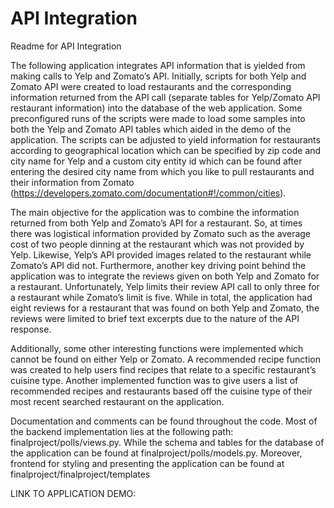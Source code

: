 # API Integration

Readme for API Integration


The following application integrates API information that is yielded from making calls to Yelp and Zomato’s API. Initially, scripts for both Yelp and Zomato API were created to load restaurants and the corresponding information returned from the API call (separate tables for Yelp/Zomato API restaurant information) into the database of the web application. Some preconfigured runs of the scripts were made to load some samples into both the Yelp and Zomato API tables which aided in the demo of the application. The scripts can be adjusted to yield information for restaurants according to geographical location which can be specified by zip code and city name for Yelp and a custom city entity id which can be found after entering the desired city name from which you like to pull restaurants and their information from Zomato (https://developers.zomato.com/documentation#!/common/cities). 

The main objective for the application was to combine the information returned from both Yelp and Zomato’s API for a restaurant. So, at times there was logistical information provided by Zomato such as the average cost of two people dinning at the restaurant which was not provided by Yelp. Likewise, Yelp’s API provided images related to the restaurant while Zomato’s API did not. Furthermore, another key driving point behind the application was to integrate the reviews given on both Yelp and Zomato for a restaurant. Unfortunately, Yelp limits their review API call to only three for a restaurant while Zomato’s limit is five. While in total, the application had eight reviews for a restaurant that was found on both Yelp and Zomato, the reviews were limited to brief text excerpts due to the nature of the API response. 

Additionally, some other interesting functions were implemented which cannot be found on either Yelp or Zomato. A recommended recipe function was created to help users find recipes that relate to a specific restaurant’s cuisine type. Another implemented function was to give users a list of recommended recipes and restaurants based off the cuisine type of their most recent searched restaurant on the application.

Documentation and comments can be found throughout the code. Most of the backend implementation lies at the following path: finalproject/polls/views.py. While the schema and tables for the database of the application can be found at finalproject/polls/models.py. Moreover, frontend for styling and presenting the application can be found at finalproject/finalproject/templates

LINK TO APPLICATION DEMO:     
